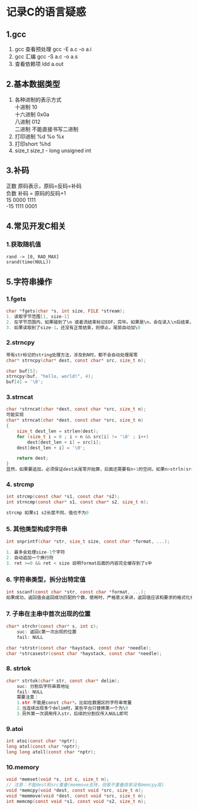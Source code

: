 # 记录C的语言疑惑
## 1.gcc
1. gcc 查看预处理
    gcc -E a.c -o a.i
2. gcc 汇编
    gcc -S a.c -o a.s
3. 查看依赖项
    ldd a.out

## 2.基本数据类型
1. 各种进制的表示方式  
    十进制 10  
    十六进制 0x0a  
    八进制 012  
    二进制  不能直接书写二进制   
2. 打印进制
    %d %o %x
3. 打印short 
    %hd
4. size_t
    size_t - long unsigned int
    
## 3.补码
正数 原码表示，原码=反码=补码  
负数 补码 = 原码的反码+1  
 15 0000 1111  
-15 1111 0001 
    
## 4.常见开发C相关
### 1.获取随机值
    rand -> [0, RAD_MAX]  
    srand(time(NULL))  



## 5.字符串操作  
### 1.fgets
```c
char *fgets(char *s, int size, FILE *stream);
1. 读取字节范围[1, size-1]
2. 在字节范围内，如果碰到了\n 或者流结束标记EOF，完毕。如果是\n，会在读入\n后结束，并自动追加\0
3. 如果读取到了size-1，还没有正常结束，则停止。尾部自动加\0
```
### 2.strncpy
```c
带有str标记的string处理方法，涉及到N时，都不会自动处理尾零
char* strncpy(char* dest, const char* src, size_t n);

char buf[5];
strncpy(buf, "hello, world!", 4);
buf[4] = '\0';
```
### 3.strncat
```c
char *strncat(char *dest, const char *src, size_t n);
可能实现
char* strncat(char *dest, const char *src, size_t n)
{
    size_t dest_len = strlen(dest);
    for (size_t i = 0 ; i < n && src[i] != '\0' ; i++)
        dest[dest_len + i] = src[i];
    dest[dest_len + i] = '\0';

    return dest;
}
显然，如果要追加，必须保证dest从尾零开始算，后面还需要有n+1的空间，如果n>strln(src) n=strln(src)
```

### 4. strcmp
```c
int strcmp(const char *s1, const char *s2);
int strncmp(const char* s1, const char* s2, size_t n);

strcmp 如果s1 s2长度不同，值也不为0
```

### 5. 其他类型构成字符串
```c
int snprintf(char *str, size_t size, const char *format, ...);

1. 最多会处理size-1个字符  
2. 自动追加一个换行符  
3. ret >=0 && ret < size 说明format后面的内容完全缓存到了s中  
```

### 6. 字符串类型，拆分出特定值
```c
int sscanf(const char *str, const char *format, ...);
如果成功，返回值会返回成功匹配的个数，使用时，严格意义来讲，返回值应该和要求的格式化参数数目一致
```

### 7. 子串在主串中首次出现的位置
```c
char* strchr(const char* s, int c);
    suc: 返回c第一次出现的位置  
    fail: NULL  

char *strstr(const char *haystack, const char *needle);
char *strcasestr(const char *haystack, const char *needle);
```

### 8. strtok
```c
char* strtok(char* str, const char* delim);
    suc: 分割后字符串首地址
    fail: NULL
    需要注意：
    1.str 不能是const char*。比如在数据区的字符串常量
    2.当连续出现多个delim时，某些平台只替换第一个为\0
    3.另外第一次调用传入str，后续的分割仅传入NULL即可

```

### 9.atoi
```c
int atoi(const char *nptr);
long atol(const char *nptr);
long long atoll(const char *nptr);
```

### 10.memory
```c
void *memset(void *s, int c, size_t n);
// 注意：不能dest和src重叠(memmove支持，但是不重叠效率没有memcpy高)
void *memcpy(void *dest, const void *src, size_t n);
void *memmove(void *dest, const void *src, size_t n);
int memcmp(const void *s1, const void *s2, size_t n);
```
